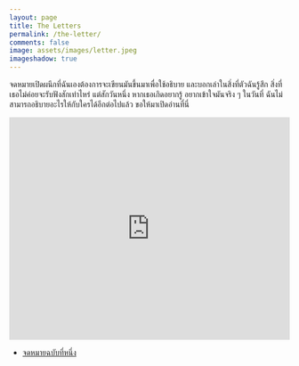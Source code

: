 ```yaml
---
layout: page
title: The Letters
permalink: /the-letter/
comments: false
image: assets/images/letter.jpeg
imageshadow: true
---
```


จดหมายเปิดผนึกที่ฉันเองต้องการจะเขียนมันขึ้นมาเพื่อใช้อธิบาย และบอกเล่าในสิ่งที่ตัวฉันรู้สึก สิ่งที่เธอไม่ค่อยจะรับฟังสักเท่าไหร่ แต่สักวันหนึ่ง หากเธอเกิดอยากรู้ อยากเข้าใจมันจริง ๆ ในวันที่ ฉันไม่สามารถอธิบายอะไรให้กับใครได้อีกต่อไปแล้ว ขอให้มาเปิดอ่านที่นี่

<p></p>
<iframe width="100%" height="400" src="https://www.youtube.com/embed/QTC6HLCYcoE" title="YouTube video player" frameborder="0" allow="accelerometer; autoplay; clipboard-write; encrypted-media; gyroscope; picture-in-picture" allowfullscreen></iframe>
<p></p>

<ul>
 <li>
    <a href="/the-letter/one">จดหมายฉบับที่หนึ่ง</a>
 </li>
</ul>